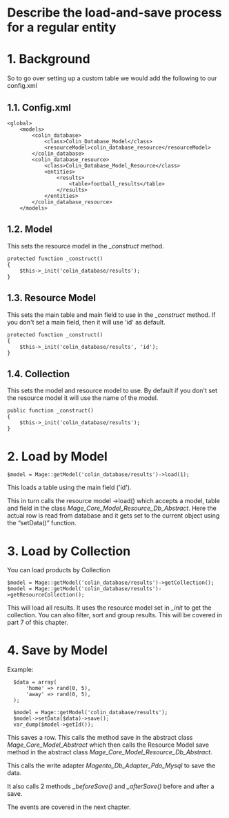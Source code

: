 # Describe the load-and-save process for a regular entity

# 1. Background

So to go over setting up a custom table we would add the following to our config.xml

## 1.1. Config.xml


    <global>
        <models>
            <colin_database>
                <class>Colin_Database_Model</class>
                <resourceModel>colin_database_resource</resourceModel>
            </colin_database>
            <colin_database_resource>
                <class>Colin_Database_Model_Resource</class>
                <entities>
                    <results>
                        <table>football_results</table>
                    </results>
                </entities>
            </colin_database_resource>
        </models>


## 1.2. Model

This sets the resource model in the  *_construct* method.

    protected function _construct()
    {
        $this->_init('colin_database/results');
    }

## 1.3. Resource Model

This sets the main table and main field to use in the *_construct* method. If you don't set a main field, then it will use 'id' as default.

    protected function _construct()
    {
        $this->_init('colin_database/results', 'id');
    }

## 1.4. Collection

This sets the model and resource model to use. By default if you don't set the resource model it will use the name of the model.

    public function _construct()
    {
        $this->_init('colin_database/results');
    }


# 2. Load by Model

    $model = Mage::getModel('colin_database/results')->load(1);

This loads a table using the main field ('id').

This in turn calls the resource model ->load() which accepts a model, table and field in the class *Mage_Core_Model_Resource_Db_Abstract*. Here the actual row is read from database and it gets set to the current object using the “setData()” function.

# 3. Load by Collection

You can load products by Collection

    $model = Mage::getModel('colin_database/results')->getCollection();
    $model = Mage::getModel('colin_database/results')->getResourceCollection();

This will load all results. It uses the resource model set in *_init* to get the collection.
You can also filter, sort and group results. This will be covered in part 7 of this chapter.


# 4. Save by Model

Example:

      $data = array(
          'home' => rand(0, 5),
          'away' => rand(0, 5),
      );

      $model = Mage::getModel('colin_database/results');
      $model->setData($data)->save();
      var_dump($model->getId());

This saves a row. This calls the method save in the abstract class *Mage_Core_Model_Abstract* which then calls the Resource Model save method in the abstract class *Mage_Core_Model_Resource_Db_Abstract*.

This calls the write adapter *Magento_Db_Adapter_Pdo_Mysql* to save the data.

It also calls 2 methods *_beforeSave()* and *_afterSave()* before and after a save.

The events are covered in the next chapter.
